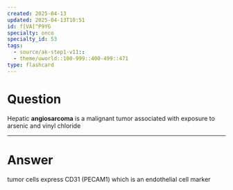 ```yaml
---
created: 2025-04-13
updated: 2025-04-13T10:51
id: f[VA[^P9YG
specialty: onco
specialty_id: 53
tags:
  - source/ak-step1-v11::
  - theme/uworld::100-999::400-499::471
type: flashcard
---
```


# Question
Hepatic **angiosarcoma** is a malignant tumor associated with exposure to arsenic and vinyl chloride

---

# Answer
tumor cells express CD31 (PECAM1) which is an endothelial cell marker